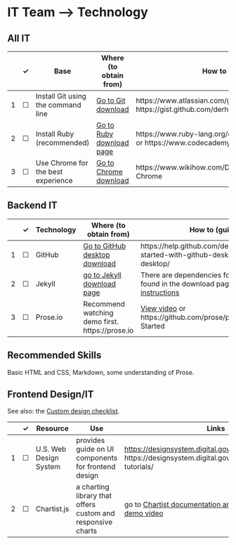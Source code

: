 
IT Team --> Technology
============

## All IT

<table>
  <thead>
    <tr>
      <th scope="col"></th>
      <th scope="col">&#10003;</th>
      <th scope="col">Base</th>
      <th scope="col">Where (to obtain from)</th>
      <th scope="col">How to (guidance)</th>
     </tr>
  </thead>
  <tr>
    <td scope="row">1</td>
    <td>&#9744;</td>
    <td>Install Git using the command line</td>
    <td><a href="https://www.google.com/url?sa=t&rct=j&q=&esrc=s&source=web&cd=&cad=rja&uact=8&ved=2ahUKEwiuxa2ZlKndAhWGtVkKHfP-DBIQ0EN6BAgEEAQ&url=https%3A%2F%2Fgit-scm.com%2Fdownloads&usg=AOvVaw0lUezWX14XXzFgZbABu53-">Go to Git download</a></td>
    <td>https://www.atlassian.com/git/tutorials/install-git or https://gist.github.com/derhuerst/1b15ff4652a867391f03</td>
  </tr>
  <tr>
    <td scope="row">2</td>
    <td>&#9744;</td>
    <td>Install Ruby (recommended)</td>
    <td><a href="https://www.ruby-lang.org/en/downloads/">Go to Ruby download page</a></td>
    <td>https://www.ruby-lang.org/en/documentation/installation/ or https://www.codecademy.com/articles/ruby-setup</td>
  </tr>
  <tr>
    <td scope="row">3</td>
    <td>&#9744;</td>
    <td>Use Chrome for the best experience</td>
    <td><a href="https://www.google.com/url?sa=t&rct=j&q=&esrc=s&source=web&cd=&cad=rja&uact=8&ved=2ahUKEwiXgv62l6ndAhXKpFkKHZCLD4EQ0EN6BAgFEAQ&url=https%3A%2F%2Fwww.google.com%2Fchrome%2Fbrowser%2F&usg=AOvVaw03KfrVWUuNnsU1_ItCEbKJ">Go to Chrome download</a></td>
    <td>https://www.wikihow.com/Download-and-Install-Google-Chrome</td>
  </tr>
</table>

## Backend IT

<table>
  <thead>
    <tr>
      <th scope="col"></th>
      <th scope="col">&#10003;</th>
      <th scope="col">Technology</th>
      <th scope="col">Where (to obtain from)</th>
      <th scope="col">How to (guidance)</th>
     </tr>
  </thead>
  <tr>
    <td scope="row">1</td>
    <td>&#9744;</td>
    <td>GitHub</td>
    <td><a href="https://www.google.com/url?sa=t&rct=j&q=&esrc=s&source=web&cd=&cad=rja&uact=8&ved=2ahUKEwiuxa2ZlKndAhWGtVkKHfP-DBIQ0EN6BAgEEAQ&url=https%3A%2F%2Fgit-scm.com%2Fdownloads&usg=AOvVaw0lUezWX14XXzFgZbABu53-">Go to GitHub desktop download</a></td>
    <td>https://help.github.com/desktop/guides/getting-started-with-github-desktop/installing-github-desktop/</td>
  </tr>
  <tr>
    <td scope="row">2</td>
    <td>&#9744;</td>
    <td>Jekyll</td>
    <td><a href="https://jekyllrb.com/docs/installation/">go to Jekyll download page</a></td>
    <td>There are dependencies for use. Information found in the download page. <a href="https://www.youtube.com%2Fwatch%3Fv%3Dn4b_tDTWxGs&usg=AOvVaw30TmKd3217ckq2RZG-5sNP">Explore video instructions</a></td>
  </tr>
  <tr>
    <td scope="row">3</td>
    <td>&#9744;</td>
    <td>Prose.io</td>
    <td>Recommend watching demo first. https://prose.io</td>
    <td><a href="https://www.youtube.com/watch?v=ScFg7lvnLqw">View video</a> or https://github.com/prose/prose/wiki/Getting-Started</td>
  </tr>
</table>

## Recommended Skills

Basic HTML and CSS, Markdown, some understanding of Prose.

## Frontend Design/IT

See also: the [Custom design checklist](design-checklist.md).

<table>
  <thead>
    <tr>
      <th scope="col"></th>
      <th scope="col">&#10003;</th>
      <th scope="col">Resource</th>
      <th scope="col">Use</th>
      <th scope="col">Links</th>
    </tr>
  </thead>
  <tr>
    <td scope="row">1</td>
    <td>&#9744;</td>
    <td>U.S. Web Design System</td>
    <td>provides guide on UI components for frontend design</td>
    <td><a href="https://designsystem.digital.gov">https://designsystem.digital.gov</a> and https://designsystem.digital.gov/documentation/video-tutorials/</td>
  </tr>
  <tr>
    <td scope="row">2</td>
    <td>&#9744;</td>
    <td>Chartist.js</td>
    <td>a charting library that offers custom and responsive charts</td>
    <td>go to <a href="https://www.npmjs.com/package/chartist">Chartist documentation and install page</a> or visit <a href="https://www.youtube.com/watch?v=1Js0TTX-lhg">demo video</a></td>
  </tr>
</table>
